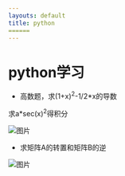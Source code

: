 ```yaml
---
layouts: default
title: python
======
---
```

# python学习

* 高数题，求(1+x)<sup>2</sup>-1/2*x的导数

求a*sec(x)<sup>2</sup>得积分

![图片](http://a1.qpic.cn/psb?/V135Vm5X0FNlv2/tUVuR2elke*XdVRthqKpCOyIMWGWtrr*t.HK3pLadmc!/c/dDABAAAAAAAA&ek=1&kp=1&pt=0&bo=HwP2AgAAAAARF8g!&tl=3&vuin=2762935451&tm=1542528000&sce=60-2-2&rf=0-0)

* 求矩阵A的转置和矩阵B的逆

![图片](http://a4.qpic.cn/psb?/V135Vm5X0FNlv2/Ls3hhC06o9OxKqdyGTn3gzGsUAXeuldxsj2ND961MrU!/c/dFMBAAAAAAAA&ek=1&kp=1&pt=0&bo=YgQsAwAAAAARF2k!&tl=3&vuin=2762935451&tm=1542531600&sce=60-2-2&rf=0-0)